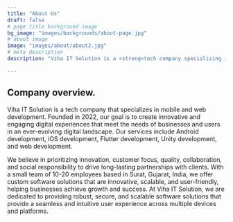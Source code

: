 ```yaml
---
title: "About Us"
draft: false
# page title background image
bg_image: "images/backgrounds/about-page.jpg"
# about image
image: "images/about/about2.jpg"
# meta description
description: "Viha IT Solution is a <strong>tech company specializing in mobile and web development</strong>. Our services include <strong>Android, iOS, Flutter, Unity, and web development</strong>. Our goal is to create <strong>innovative and engaging digital experiences</strong> that meet the needs of businesses and users in an ever-evolving digital landscape. With a small team based in Surat, Gujarat, India, we prioritize <strong>innovation, quality, collaboration, and social responsibility</strong> to drive long-lasting partnerships with clients. We offer <strong>custom software solutions</strong> that are <strong>innovative, scalable, and user-friendly</strong>, helping businesses achieve growth and success."

---
```


## Company overview.

Viha IT Solution is a tech company that specializes in mobile and web development. Founded in 2022, our goal is to create innovative and engaging digital experiences that meet the needs of businesses and users in an ever-evolving digital landscape. Our services include Android development, iOS development, Flutter development, Unity development, and web development.

We believe in prioritizing innovation, customer focus, quality, collaboration, and social responsibility to drive long-lasting partnerships with clients. With a small team of 10-20 employees based in Surat, Gujarat, India, we offer custom software solutions that are innovative, scalable, and user-friendly, helping businesses achieve growth and success. At Viha IT Solution, we are dedicated to providing robust, secure, and scalable software solutions that provide a seamless and intuitive user experience across multiple devices and platforms.
